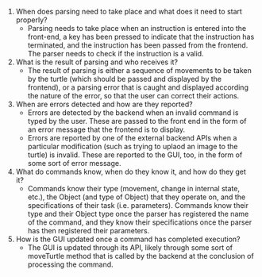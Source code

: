 1. When does parsing need to take place and what does it need to start properly?
    - Parsing needs to take place when an instruction is entered into the front-end, a key has been pressed to indicate that the instruction has terminated, and the instruction has been passed from the frontend. The parser needs to check if the instruction is a valid.
3. What is the result of parsing and who receives it?
    - The result of parsing is either a sequence of movements to be taken by the turtle (which should be passed and displayed by the frontend), or a parsing error that is caught and displayed according the nature of the error, so that the user can correct their actions. 
5. When are errors detected and how are they reported?
    - Errors are detected by the backend when an invalid command is typed by the user. These are passed to the front end in the form of an error message that the frontend is to display.
    - Errors are reported by one of the external backend APIs when a particular modification (such as trying to uplaod an image to the turtle) is invalid. These are reported to the GUI, too, in the form of some sort of error message.
6. What do commands know, when do they know it, and how do they get it?
    - Commands know their type (movement, change in internal state, etc.), the Object (and type of Object) that they operate on, and the specifications of their task (i.e. parameters). Commands know their type and their Object type once the parser has registered the name of the command, and they know their specifications once the parser has then registered their parameters.
7. How is the GUI updated once a command has completed execution?
    - The GUI is updated through its API, likely through some sort of moveTurtle method that is called by the backend at the conclusion of processing the command.